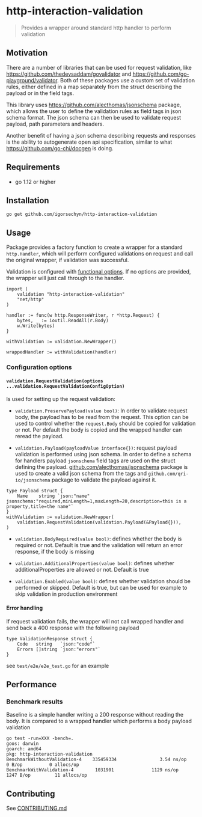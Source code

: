 # http-interaction-validation
> Provides a wrapper around standard http handler to perform validation

## Motivation

There are a number of libraries that can be used for request validation, like https://github.com/thedevsaddam/govalidator and https://github.com/go-playground/validator. Both of these packages use a custom set of validation rules, either defined in a map separately from the struct describing the payload or in the field tags.

This library uses https://github.com/alecthomas/jsonschema package, which allows the user to define the validation rules as field tags in json schema format. The json schema can then be used to validate request payload, path parameters and headers. 

Another benefit of having a json schema describing requests and responses is the ability to autogenerate open api specification, similar to what https://github.com/go-chi/docgen is doing.

## Requirements
- go 1.12 or higher

## Installation

```
go get github.com/igorsechyn/http-interaction-validation
```

## Usage

Package provides a factory function to create a wrapper for a standard `http.Handler`, which will perform configured validations on request and call the original wrapper, if validation was successful. 

Validation is configured with [functional options](https://commandcenter.blogspot.com/2014/01/self-referential-functions-and-design.html). If no options are provided, the wrapper will just call through to the handler.

```
import (
	validation "http-interaction-validation"
	"net/http"
)

handler := func(w http.ResponseWriter, r *http.Request) {
    bytes, _ := ioutil.ReadAll(r.Body)
    w.Write(bytes)
}

withValidation := validation.NewWrapper()

wrappedHandler := withValidation(handler)
```

### Configuration options

#### `validation.RequestValidation(options ...validation.RequestValidationConfigOption)`

Is used for setting up the request validation:

* `validation.PreservePayload(value bool)`: In order to validate request body, the payload has to be read from the request. This option can be used to control whether the `request.Body` should be copied for validation or not. Per default the body is copied and the wrapped handler can reread the payload. 

* `validation.Payload(payloadValue interface{})`: request payload validation is performed using json schema. In order to define a schema for handlers payload `jsonschema` field tags are used on the struct defining the payload. [github.com/alecthomas/jsonschema](https://github.com/alecthomas/jsonschema) package is used to create a valid json schema from the tags and `github.com/qri-io/jsonschema` package to validate the payload against it.
```
type Payload struct {
    Name    string `json:"name" jsonschema:"required,minLength=1,maxLength=20,description=this is a property,title=the name"`
}
withValidation := validation.NewWrapper(
    validation.RequestValidation(validation.Payload(&Payload{})),
)
```

* `validation.BodyRequired(value bool)`: defines whether the body is required or not. Default is true and the validation will return an error response, if the body is missing

* `validation.AdditionalProperties(value bool)`: defines whether additionalProperties are allowed or not. Default is true

* `validation.Enabled(value bool)`: defines whether validation should be performed or skipped. Default is true, but can be used for example to skip validation in production environment

#### Error handling

If request validation fails, the wrapper will not call wrapped handler and send back a 400 response with the following payload

```
type ValidationResponse struct {
	Code   string   `json:"code"`
	Errors []string `json:"errors"`
}
```

see `test/e2e/e2e_test.go` for an example

## Performance

### Benchmark results

Baseline is a simple handler writing a 200 response without reading the body. It is compared to a wrapped handler which performs a body payload validation

```
go test -run=XXX -bench=.
goos: darwin
goarch: amd64
pkg: http-interaction-validation
BenchmarkWithoutValidation-4    335459334                3.54 ns/op            0 B/op          0 allocs/op
BenchmarkWithValidation-4        1031901              1129 ns/op            1247 B/op         11 allocs/op
```

## Contributing
See [CONTRIBUTING.md](CONTRIBUTING.md)
